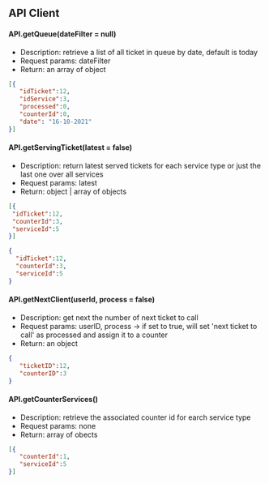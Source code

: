 ## API Client

#### API.getQueue(dateFilter = null) 
  * Description: retrieve a list of all ticket in queue by date, default is today
  * Request params: dateFilter
  * Return: an array of object
``` JSON
[{
   "idTicket":12,
   "idService":3,
   "processed":0,
   "counterId":0,
   "date": "16-10-2021"
}]
```

#### API.getServingTicket(latest = false)
  * Description: return latest served tickets for each service type or just the last one over all services
  * Request params: latest
  * Return: object | array of objects
  ``` JSON
  [{
   "idTicket":12,
   "counterId":3,
   "serviceId":5
}]
```
 ``` JSON
 {
   "idTicket":12,
   "counterId":3,
   "serviceId":5
}
```

#### API.getNextClient(userId, process = false)
 * Description: get next the number of next ticket to call
 * Request params: userID, process -> if set to true, will set 'next ticket to call' as processed and assign it to a counter
 * Return: an object
``` JSON
{
   "ticketID":12,
   "counterID":3
}
```

#### API.getCounterServices()
  * Description: retrieve the associated counter id for earch service type
  * Request params: none
  * Return: array of obects
``` JSON
[{
   "counterId":1,
   "serviceId":5
}]
```
